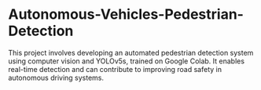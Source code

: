 # Autonomous-Vehicles-Pedestrian-Detection
This project involves developing an automated pedestrian detection system using computer vision and YOLOv5s, trained on  Google Colab. It enables real-time detection and can contribute to improving road safety in autonomous driving systems.
